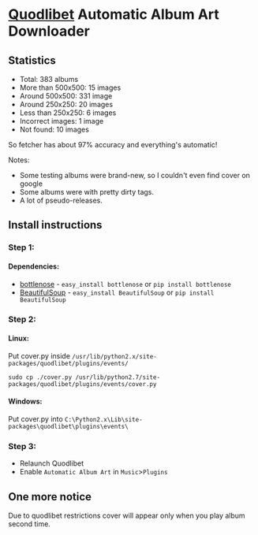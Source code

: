 [Quodlibet](http://code.google.com/p/quodlibet/) Automatic Album Art Downloader
===============================================================================

## Statistics

* Total: 383 albums
* More than 500x500: 15 images
* Around 500x500: 331 image
* Around 250x250: 20 images
* Less than 250x250: 6 images
* Incorrect images: 1 image
* Not found: 10 images

So fetcher has about 97% accuracy and everything's automatic!

Notes:

* Some testing albums were brand-new, so I couldn't even find cover on google
* Some albums were with pretty dirty tags.
* A lot of pseudo-releases.

## Install instructions

### Step 1:

#### Dependencies:

* [bottlenose](https://github.com/dlo/bottlenose) - `easy_install bottlenose` or `pip install bottlenose`
* [BeautifulSoup](http://www.crummy.com/software/BeautifulSoup/) - `easy_install BeautifulSoup` or `pip install BeautifulSoup`

### Step 2:

#### Linux:

Put cover.py inside `/usr/lib/python2.x/site-packages/quodlibet/plugins/events/`

`sudo cp ./cover.py /usr/lib/python2.7/site-packages/quodlibet/plugins/events/cover.py`

#### Windows:

Put cover.py into `C:\Python2.x\Lib\site-packages\quodlibet\plugins\events\`

### Step 3:

* Relaunch Quodlibet
* Enable `Automatic Album Art` in `Music`>`Plugins`

## One more notice

Due to quodlibet restrictions cover will appear only when you play album second time.
